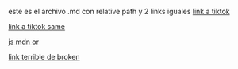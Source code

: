 este es el archivo .md con relative path y 2 links iguales
[link a tiktok](https://www.tiktok.com/@capivaramemess/video/7200751737957879045)

[link a tiktok same](https://www.tiktok.com/@capivaramemess/video/7200751737957879045)

[js mdn or](https://developer.mozilla.org/en-US/docs/Web/JavaScript/Reference/Operators/Logical_OR)

[link terrible de broken](https://www.pixar.com/error404)